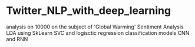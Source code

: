 # Twitter_NLP_with_deep_learning
 analysis on 10000 on the subject of 'Global Warming'
 Sentiment Analysis
 LDA using SkLearn
 SVC and logisctic regression classification models
 CNN and RNN
